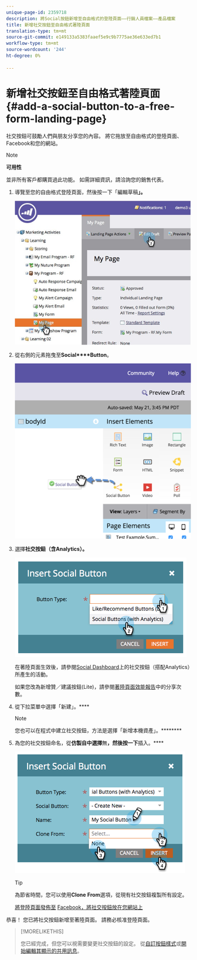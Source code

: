 ```yaml
---
unique-page-id: 2359718
description: 將Social按鈕新增至自由格式的登陸頁面——行銷人員檔案——產品檔案
title: 新增社交按鈕至自由格式著陸頁面
translation-type: tm+mt
source-git-commit: e149133a5383faaef5e9c9b7775ae36e633ed7b1
workflow-type: tm+mt
source-wordcount: '244'
ht-degree: 0%

---
```



# 新增社交按鈕至自由格式著陸頁面{#add-a-social-button-to-a-free-form-landing-page}

社交按鈕可鼓勵人們與朋友分享您的內容。 將它拖放至自由格式的登陸頁面、Facebook和您的網站。

>[!NOTE]
>
>**可用性**
>
>並非所有客戶都購買過此功能。 如需詳細資訊，請洽詢您的銷售代表。

1. 導覽至您的自由格式登陸頁面，然後按一下「編輯草稿&#x200B;**」。**

   ![](assets/scoring.jpg)

1. 從右側的元素拖曳至&#x200B;**Social****Button**。

   ![](assets/image2015-5-21-15-3a47-3a46.png)

1. 選擇&#x200B;**社交按鈕（含Analytics）。**

   ![](assets/image2014-9-17-10-3a35-3a13.png)

   在著陸頁面生效後，請參閱[Social Dashboard](../../../../product-docs/demand-generation/social/social-functions/view-social-performance.md)上的社交按鈕（搭配Analytics）所產生的活動。

   如果您改為新增贊／建議按鈕(Lite)，請參閱[著陸頁面效能報告](../../../../product-docs/demand-generation/landing-pages/understanding-landing-pages/landing-page-performance-report.md)中的分享次數。

1. 從下拉菜單中選擇「新建」。****

   >[!NOTE]
   >
   >您也可以在程式中建立社交按鈕，方法是選擇「新增本機資產」。********

1. 為您的社交按鈕命名，從&#x200B;**仿製自中選擇**&#x200B;無&#x200B;**，然後按一下**&#x200B;插入。****

   ![](assets/image2014-9-17-10-3a35-3a26.png)

   >[!TIP]
   >
   >為節省時間，您可以使用&#x200B;**Clone** **From**&#x200B;選項，從現有社交按鈕複製所有設定。

   [將登陸頁面發佈至](../../../../product-docs/demand-generation/facebook/publish-landing-pages-to-facebook.md) [Facebook，將社交按鈕放在您網站上](../../../../product-docs/demand-generation/social/social-functions/deploy-social-on-your-website.md)

恭喜！ 您已將社交按鈕新增至著陸頁面。 請務必核准登陸頁面。

>[!MORELIKETHIS]
>
>您已經完成，但您可以視需要變更社交按鈕的設定。 從[自訂按鈕樣式](../../../../product-docs/demand-generation/social/configuring-social-actions/customize-social-app-button.md)或[開始編輯其顯示的共用訊息](../../../../product-docs/demand-generation/social/configuring-social-actions/configure-social-sign-up-share-flow.md)。
